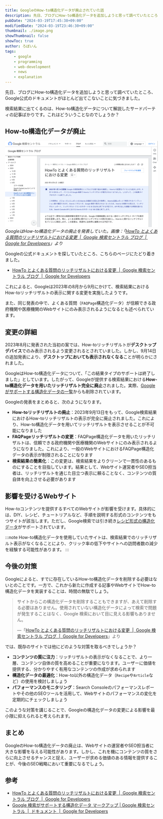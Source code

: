 ```yaml
---
title: GoogleのHow-to構造化データが廃止されていた話
description: 先日、ブログにHow-to構造化データを追加しようと思って調べていたところ、Google公式のドキュメントがほとんど出てこないことに気づきました。検索結果に出てくるのは、How-to構造化データについて解説したサードパーティの記事ばかりです。これはどういうことなのでしょうか？
pubDate: "2024-03-19T17:45:38+09:00"
modifiedDate: "2024-03-19T23:46:30+09:00"
thumbnail: ./image.png
showThumbnail: false
showToc: true
author: ろぼいん
tags:
    - google
    - programming
    - web-development
    - news
    - explanation
---
```


先日、ブログにHow-to構造化データを追加しようと思って調べていたところ、Google公式のドキュメントがほとんど出てこないことに気づきました。

検索結果に出てくるのは、How-to構造化データについて解説したサードパーティの記事ばかりです。これはどういうことなのでしょうか？

<!-- toc -->

## How-to構造化データが廃止

![How-to構造化データの廃止についての発表のスクリーンショット](./image.png)
*GoogleはHow-to構造化データの廃止を発表していた。画像：「[HowTo とよくある質問のリッチリザルトにおける変更  |  Google 検索セントラル ブログ  |  Google for Developers](https://developers.google.com/search/blog/2023/08/howto-faq-changes?hl=ja)」より*

Googleの公式ドキュメントを探していたところ、こちらのページにたどり着きました。

- [HowTo とよくある質問のリッチリザルトにおける変更  |  Google 検索セントラル ブログ  |  Google for Developers](https://developers.google.com/search/blog/2023/08/howto-faq-changes?hl=ja)

これによると、Googleは2023年の8月から9月にかけて、検索結果におけるHow-toリッチリザルトの表示に関する変更を実施したようです。

また、同じ発表の中で、よくある質問（``FAQPage``構造化データ）が信頼できる政府機関や医療機関のWebサイトにのみ表示されるようになるとも述べられています。

## 変更の詳細

2023年8月に発表された当初の案では、How-toリッチリザルトが**デスクトップデバイス**でのみ表示されるよう変更されるとされていました。しかし、9月14日の追加発表により、**デスクトップにおいても表示されなくなる**ことが明らかにされました。

GoogleはHow-to構造化データについて、「この結果タイプのサポートは終了しました」としています。したがって、Googleが提供する検索結果における**How-to構造化データを用いたリッチリザルト完全に廃止**されました。実際、[Googleがサポートする構造化データの一覧](https://developers.google.com/search/docs/appearance/structured-data/search-gallery?hl=ja)からも削除されています。

Googleの発表をまとめると、次のようになります。

- **How-toリッチリザルトの廃止**：2023年9月13日をもって、Google検索結果におけるHow-toリッチリザルトの表示が完全に廃止されました。これにより、How-to構造化データを用いてリッチリザルトを表示させることが不可能になりました
- **FAQPageリッチリザルトの変更**：FAQPage構造化データを用いたリッチリザルトは、信頼できる政府機関や医療機関のWebサイトにのみ表示されるようになりました。これにより、一般のWebサイトにおけるFAQPage構造化データの表示が制限されることになります
- **検索結果の簡素化**：この変更は、検索結果をよりクリーンで一貫性のあるものにすることを目指しています。結果として、Webサイト運営者やSEO担当者は、リッチリザルトを通じた目立つ表示に頼ることなく、コンテンツの質自体を向上させる必要があります

## 影響を受けるWebサイト

How-toコンテンツを提供するすべてのWebサイトが影響を受けます。具体的には、DIY、レシピ、チュートリアルなど、手順を説明する形式のコンテンツをもつサイトが該当します。ただし、Google検索では引き続き[レシピ形式の構造化データ](https://developers.google.com/search/docs/appearance/structured-data/recipe?hl=ja)がサポートされています。

:::note
How-to構造化データを使用していたサイトは、検索結果でのリッチリザルト表示がなくなることにより、クリック率の低下やサイトへの訪問者数の減少を経験する可能性があります。
:::

## 今後の対策

Googleによると、すでに存在しているHow-to構造化データを削除する必要はないとのことです。一方で、これから新たに作成する記事やWebサイトでHow-to構造化データを実装することは、時間の無駄でしょう。

> サイトからこの構造化データを削除することもできますが、あえて削除する必要はありません。使用されていない構造化データによって検索で問題が発生することはなく、Google 検索において目に見える影響もありません。
>
> —「[HowTo とよくある質問のリッチリザルトにおける変更  |  Google 検索セントラル ブログ  |  Google for Developers](https://developers.google.com/search/blog/2023/08/howto-faq-changes?hl=ja)」より

では、既存のサイトでは他にどのような対策を取るべきでしょうか？

- **コンテンツの質に注力**：リッチリザルトの表示がなくなることで、より一層、コンテンツ自体の質を高めることが重要になります。ユーザーに価値を提供する、分かりやすく有用なコンテンツの作成が求められます
- **構造化データの最適化**：How-to以外の構造化データ（``Recipe``や``Article``など）の使用を検討しましょう
- **パフォーマンスのモニタリング**：Search Consoleのパフォーマンスレポートやその他のSEOツールを活用して、Webサイトのパフォーマンスの変化を定期的にチェックしましょう

このような対策を講じることで、Googleの構造化データの変更による影響を最小限に抑えられると考えられます。

## まとめ

GoogleのHow-to構造化データの廃止は、Webサイトの運営者やSEO担当者に大きな影響を与える可能性があります。しかし、これを機にコンテンツの質をさらに向上させるチャンスと捉え、ユーザーが求める価値のある情報を提供することが、今後のSEO戦略において重要になるでしょう。

## 参考

- [HowTo とよくある質問のリッチリザルトにおける変更  |  Google 検索セントラル ブログ  |  Google for Developers](https://developers.google.com/search/blog/2023/08/howto-faq-changes?hl=ja)
- [Google 検索がサポートする構造化データ マークアップ | Google 検索セントラル  |  ドキュメント  |  Google for Developers](https://developers.google.com/search/docs/appearance/structured-data/search-gallery?hl=ja)

